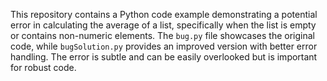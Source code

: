 This repository contains a Python code example demonstrating a potential error in calculating the average of a list, specifically when the list is empty or contains non-numeric elements.  The `bug.py` file showcases the original code, while `bugSolution.py` provides an improved version with better error handling.  The error is subtle and can be easily overlooked but is important for robust code.